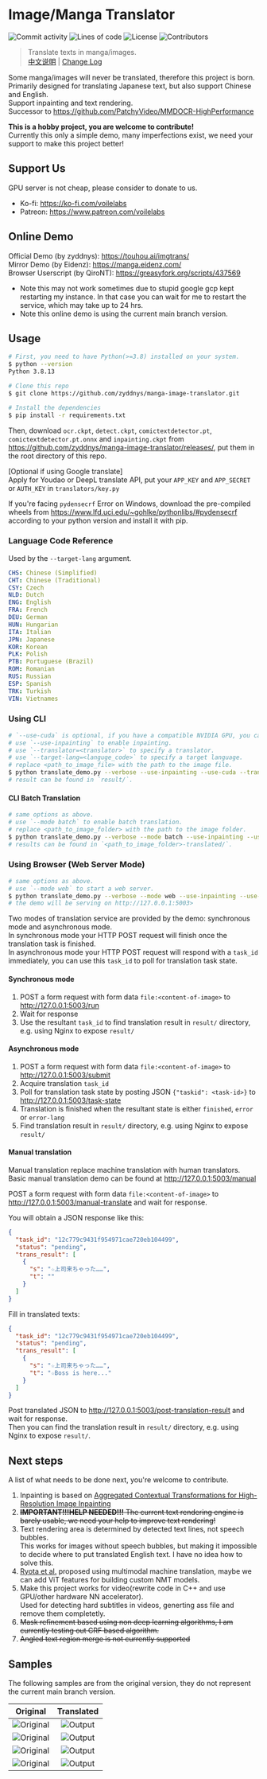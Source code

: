# Image/Manga Translator

![Commit activity](https://img.shields.io/github/commit-activity/m/zyddnys/manga-image-translator)
![Lines of code](https://img.shields.io/tokei/lines/github/zyddnys/manga-image-translator?label=lines%20of%20code)
![License](https://img.shields.io/github/license/zyddnys/manga-image-translator)
![Contributors](https://img.shields.io/github/contributors/zyddnys/manga-image-translator)

> Translate texts in manga/images.\
> [中文说明](README_CN.md) | [Change Log](CHANGELOG.md)

Some manga/images will never be translated, therefore this project is born.\
Primarily designed for translating Japanese text, but also support Chinese and English.\
Support inpainting and text rendering.\
Successor to <https://github.com/PatchyVideo/MMDOCR-HighPerformance>

**This is a hobby project, you are welcome to contribute!**\
Currently this only a simple demo, many imperfections exist, we need your support to make this project better!

## Support Us

GPU server is not cheap, please consider to donate to us.

- Ko-fi: <https://ko-fi.com/voilelabs>
- Patreon: <https://www.patreon.com/voilelabs>

## Online Demo

Official Demo (by zyddnys): <https://touhou.ai/imgtrans/>\
Mirror Demo (by Eidenz): <https://manga.eidenz.com/>\
Browser Userscript (by QiroNT): <https://greasyfork.org/scripts/437569>

- Note this may not work sometimes due to stupid google gcp kept restarting my instance.
  In that case you can wait for me to restart the service, which may take up to 24 hrs.
- Note this online demo is using the current main branch version.

## Usage

```bash
# First, you need to have Python(>=3.8) installed on your system.
$ python --version
Python 3.8.13

# Clone this repo
$ git clone https://github.com/zyddnys/manga-image-translator.git

# Install the dependencies
$ pip install -r requirements.txt
```

Then, download `ocr.ckpt`, `detect.ckpt`, `comictextdetector.pt`, `comictextdetector.pt.onnx` and `inpainting.ckpt`
from <https://github.com/zyddnys/manga-image-translator/releases/>, put them in the root directory of this repo.

[Optional if using Google translate]\
Apply for Youdao or DeepL translate API, put your `APP_KEY` and `APP_SECRET` or `AUTH_KEY` in `translators/key.py`

If you're facing `pydensecrf` Error on Windows, download the pre-compiled wheels from
<https://www.lfd.uci.edu/~gohlke/pythonlibs/#pydensecrf> according to your python version and install it with pip.

### Language Code Reference

Used by the `--target-lang` argument.

```yaml
CHS: Chinese (Simplified)
CHT: Chinese (Traditional)
CSY: Czech
NLD: Dutch
ENG: English
FRA: French
DEU: German
HUN: Hungarian
ITA: Italian
JPN: Japanese
KOR: Korean
PLK: Polish
PTB: Portuguese (Brazil)
ROM: Romanian
RUS: Russian
ESP: Spanish
TRK: Turkish
VIN: Vietnames
```

### Using CLI

```bash
# `--use-cuda` is optional, if you have a compatible NVIDIA GPU, you can use it.
# use `--use-inpainting` to enable inpainting.
# use `--translator=<translator>` to specify a translator.
# use `--target-lang=<languge_code>` to specify a target language.
# replace <path_to_image_file> with the path to the image file.
$ python translate_demo.py --verbose --use-inpainting --use-cuda --translator=google --target-lang=ENG --image <path_to_image_file>
# result can be found in `result/`.
```

#### CLI Batch Translation

```bash
# same options as above.
# use `--mode batch` to enable batch translation.
# replace <path_to_image_folder> with the path to the image folder.
$ python translate_demo.py --verbose --mode batch --use-inpainting --use-cuda --translator=google --target-lang=ENG --image <path_to_image_folder>
# results can be found in `<path_to_image_folder>-translated/`.
```

### Using Browser (Web Server Mode)

```bash
# same options as above.
# use `--mode web` to start a web server.
$ python translate_demo.py --verbose --mode web --use-inpainting --use-cuda
# the demo will be serving on http://127.0.0.1:5003>
```

Two modes of translation service are provided by the demo: synchronous mode and asynchronous mode.\
In synchronous mode your HTTP POST request will finish once the translation task is finished.\
In asynchronous mode your HTTP POST request will respond with a `task_id` immediately, you can use this `task_id` to poll for translation task state.

#### Synchronous mode

1. POST a form request with form data `file:<content-of-image>` to <http://127.0.0.1:5003/run>
2. Wait for response
3. Use the resultant `task_id` to find translation result in `result/` directory, e.g. using Nginx to expose `result/`

#### Asynchronous mode

1. POST a form request with form data `file:<content-of-image>` to <http://127.0.0.1:5003/submit>
2. Acquire translation `task_id`
3. Poll for translation task state by posting JSON `{"taskid": <task-id>}` to <http://127.0.0.1:5003/task-state>
4. Translation is finished when the resultant state is either `finished`, `error` or `error-lang`
5. Find translation result in `result/` directory, e.g. using Nginx to expose `result/`

#### Manual translation

Manual translation replace machine translation with human translators.
Basic manual translation demo can be found at <http://127.0.0.1:5003/manual>

POST a form request with form data `file:<content-of-image>` to <http://127.0.0.1:5003/manual-translate>
and wait for response.

You will obtain a JSON response like this:

```json
{
  "task_id": "12c779c9431f954971cae720eb104499",
  "status": "pending",
  "trans_result": [
    {
      "s": "☆上司来ちゃった……",
      "t": ""
    }
  ]
}
```

Fill in translated texts:

```json
{
  "task_id": "12c779c9431f954971cae720eb104499",
  "status": "pending",
  "trans_result": [
    {
      "s": "☆上司来ちゃった……",
      "t": "☆Boss is here..."
    }
  ]
}
```

Post translated JSON to <http://127.0.0.1:5003/post-translation-result> and wait for response.\
Then you can find the translation result in `result/` directory, e.g. using Nginx to expose `result/`.

## Next steps

A list of what needs to be done next, you're welcome to contribute.

1. Inpainting is based on [Aggregated Contextual Transformations for High-Resolution Image Inpainting](https://arxiv.org/abs/2104.01431)
2. ~~**IMPORTANT!!!HELP NEEDED!!!** The current text rendering engine is barely usable, we need your help to improve text rendering!~~
3. Text rendering area is determined by detected text lines, not speech bubbles.\
   This works for images without speech bubbles, but making it impossible to decide where to put translated English text. I have no idea how to solve this.
4. [Ryota et al.](https://arxiv.org/abs/2012.14271) proposed using multimodal machine translation, maybe we can add ViT features for building custom NMT models.
5. Make this project works for video(rewrite code in C++ and use GPU/other hardware NN accelerator).\
   Used for detecting hard subtitles in videos, generting ass file and remove them completetly.
6. ~~Mask refinement based using non deep learning algorithms, I am currently testing out CRF based algorithm.~~
7. ~~Angled text region merge is not currently supported~~

## Samples

The following samples are from the original version, they do not represent the current main branch version.

|                                          Original                                           |         Translated          |
| :-----------------------------------------------------------------------------------------: | :-------------------------: |
|        ![Original](demo/original1.jpg 'https://www.pixiv.net/en/artworks/85200179')         | ![Output](demo/result1.png) |
| ![Original](demo/original2.jpg 'https://twitter.com/mmd_96yuki/status/1320122899005460481') | ![Output](demo/result2.png) |
| ![Original](demo/original3.jpg 'https://twitter.com/_taroshin_/status/1231099378779082754') | ![Output](demo/result3.png) |
|           ![Original](demo/original4.jpg 'https://amagi.fanbox.cc/posts/1904941')           | ![Output](demo/result4.png) |

